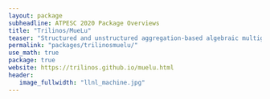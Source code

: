 ```yaml
---
layout: package
subheadline: ATPESC 2020 Package Overviews
title: "Trilinos/MueLu"
teaser: "Structured and unstructured aggregation-based algebraic multigrid preconditioners"
permalink: "packages/trilinosmuelu/"
use_math: true
package: true
website: https://trilinos.github.io/muelu.html
header:
   image_fullwidth: "llnl_machine.jpg"
---
```

